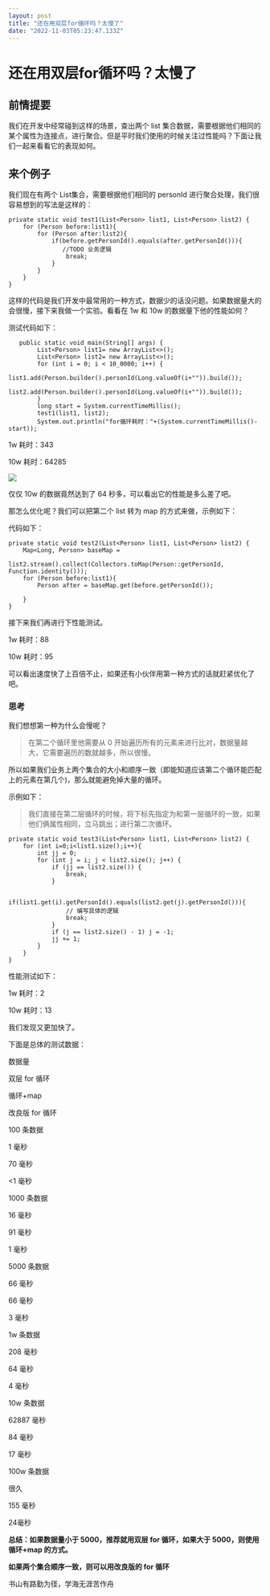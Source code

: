 ```yaml
---
layout: post
title: "还在用双层for循环吗？太慢了"
date: "2022-11-03T05:23:47.133Z"
---
```

还在用双层for循环吗？太慢了
===============

前情提要
----

我们在开发中经常碰到这样的场景，查出两个 list 集合数据，需要根据他们相同的某个属性为连接点，进行聚合。但是平时我们使用的时候关注过性能吗？下面让我们一起来看看它的表现如何。

来个例子
----

我们现在有两个 List集合，需要根据他们相同的 personId 进行聚合处理，我们很容易想到的写法是这样的：

    private static void test1(List<Person> list1, List<Person> list2) {
        for (Person before:list1){
            for (Person after:list2){
                if(before.getPersonId().equals(after.getPersonId())){
                   //TODO 业务逻辑
                    break;
                }
            }
        }
    }
    

这样的代码是我们开发中最常用的一种方式，数据少的话没问题。如果数据量大的会很慢，接下来我做一个实验。看看在 1w 和 10w 的数据量下他的性能如何？

测试代码如下：

       public static void main(String[] args) {
            List<Person> list1= new ArrayList<>();
            List<Person> list2= new ArrayList<>();
            for (int i = 0; i < 10_0000; i++) {
                list1.add(Person.builder().personId(Long.valueOf(i+"")).build());
                list2.add(Person.builder().personId(Long.valueOf(i+"")).build());
            }
            long start = System.currentTimeMillis();
            test1(list1, list2);
            System.out.println("for循环耗时："+(System.currentTimeMillis()-start));
    
    

1w 耗时：343

10w 耗时：64285

![](https://img.soogif.com/0Vj9nFPTjizEQVPUNlhXerkXcfVkTX56.gif?scope=mdnice)

仅仅 10w 的数据竟然达到了 64 秒多，可以看出它的性能是多么差了吧。

那怎么优化呢？我们可以把第二个 list 转为 map 的方式来做，示例如下：

代码如下：

    private static void test2(List<Person> list1, List<Person> list2) {
        Map<Long, Person> baseMap =
                list2.stream().collect(Collectors.toMap(Person::getPersonId, Function.identity()));
        for (Person before:list1){
            Person after = baseMap.get(before.getPersonId());
    
        }
    }
    

接下来我们再进行下性能测试。

1w 耗时：88

10w 耗时：95

可以看出速度快了上百倍不止，如果还有小伙伴用第一种方式的话就赶紧优化了吧。

### 思考

我们想想第一种为什么会慢呢？

> 在第二个循环里他需要从 0 开始遍历所有的元素来进行比对，数据量越大，它需要遍历的数就越多，所以很慢。

所以如果我们业务上两个集合的大小和顺序一致（即能知道应该第二个循环能匹配上的元素在第几个)，那么就能避免掉大量的循环。

示例如下：

> 我们直接在第二层循环的时候，将下标先指定为和第一层循环的一致，如果他们俩属性相同，立马跳出；进行第二次循环。

    private static void test3(List<Person> list1, List<Person> list2) {
        for (int i=0;i<list1.size();i++){
            int jj = 0;
            for (int j = i; j < list2.size(); j++) {
                if (jj == list2.size()) {
                    break;
                }
    
                if(list1.get(i).getPersonId().equals(list2.get(j).getPersonId())){
                    // 编写具体的逻辑
                    break;
                }
                if (j == list2.size() - 1) j = -1;
                jj += 1;
            }
        }
    }
    

性能测试如下：

1w 耗时：2

10w 耗时：13

我们发现又更加快了。

下面是总体的测试数据：

数据量

双层 for 循环

循环+map

改良版 for 循环

100 条数据

1 毫秒

70 毫秒

<1 毫秒

1000 条数据

16 毫秒

91 毫秒

1 毫秒

5000 条数据

66 毫秒

66 毫秒

3 毫秒

1w 条数据

208 毫秒

64 毫秒

4 毫秒

10w 条数据

62887 毫秒

84 毫秒

17 毫秒

100w 条数据

很久

155 毫秒

24毫秒

**总结：如果数据量小于 5000，推荐就用双层 for 循环，如果大于 5000，则使用循环+map 的方式。**

**如果两个集合顺序一致，则可以用改良版的 for 循环**

书山有路勤为径，学海无涯苦作舟